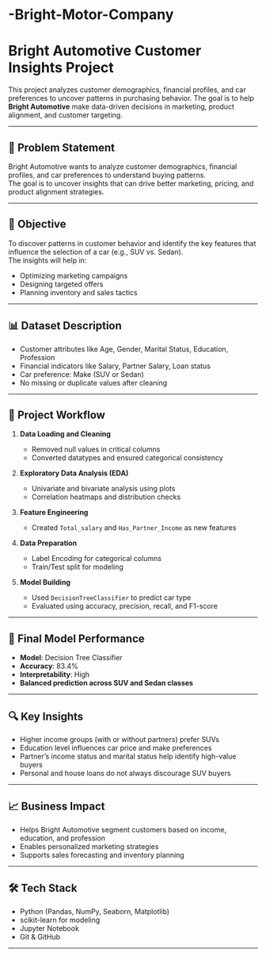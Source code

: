 # -Bright-Motor-Company
# Bright Automotive Customer Insights Project

This project analyzes customer demographics, financial profiles, and car preferences to uncover patterns in purchasing behavior. The goal is to help **Bright Automotive** make data-driven decisions in marketing, product alignment, and customer targeting.

---

## 📌 Problem Statement

Bright Automotive wants to analyze customer demographics, financial profiles, and car preferences to understand buying patterns.  
The goal is to uncover insights that can drive better marketing, pricing, and product alignment strategies.

---

## 🎯 Objective

To discover patterns in customer behavior and identify the key features that influence the selection of a car (e.g., SUV vs. Sedan).  
The insights will help in:

- Optimizing marketing campaigns  
- Designing targeted offers  
- Planning inventory and sales tactics  

---

## 📊 Dataset Description

- Customer attributes like Age, Gender, Marital Status, Education, Profession
- Financial indicators like Salary, Partner Salary, Loan status
- Car preference: Make (SUV or Sedan)
- No missing or duplicate values after cleaning

---

## 🧪 Project Workflow

1. **Data Loading and Cleaning**
   - Removed null values in critical columns
   - Converted datatypes and ensured categorical consistency

2. **Exploratory Data Analysis (EDA)**
   - Univariate and bivariate analysis using plots
   - Correlation heatmaps and distribution checks

3. **Feature Engineering**
   - Created `Total_salary` and `Has_Partner_Income` as new features

4. **Data Preparation**
   - Label Encoding for categorical columns
   - Train/Test split for modeling

5. **Model Building**
   - Used `DecisionTreeClassifier` to predict car type
   - Evaluated using accuracy, precision, recall, and F1-score

---

## 🧠 Final Model Performance

- **Model**: Decision Tree Classifier  
- **Accuracy**: 83.4%  
- **Interpretability**: High  
- **Balanced prediction across SUV and Sedan classes**

---

## 🔍 Key Insights

- Higher income groups (with or without partners) prefer SUVs
- Education level influences car price and make preferences
- Partner’s income status and marital status help identify high-value buyers
- Personal and house loans do not always discourage SUV buyers

---

## 📈 Business Impact

- Helps Bright Automotive segment customers based on income, education, and profession
- Enables personalized marketing strategies
- Supports sales forecasting and inventory planning

---

## 🛠 Tech Stack

- Python (Pandas, NumPy, Seaborn, Matplotlib)
- scikit-learn for modeling
- Jupyter Notebook
- Git & GitHub

---
